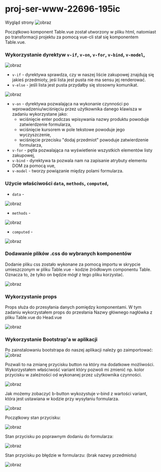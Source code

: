 # proj-ser-www-22696-195ic

Wygląd strony
![obraz](https://user-images.githubusercontent.com/56678518/150806916-614647ef-d4e9-4af0-a28f-13549a23e0ac.png)

Początkowo komponent Table.vue został utworzony w pliku html, natomiast po transformacji projektu za pomocą vue-cli stał się komponentem Table.vue.

### Wykorzystanie dyrektyw `v-if`, `v-on`, `v-for`, `v-bind`, `v-model`, 
![obraz](https://user-images.githubusercontent.com/56678518/150808306-24d4ace3-206c-4da7-acf2-7814ebc5037d.png)
- `v-if` - dyrektywa sprawdza, czy w naszej liście zakupowej znajdują się jakieś przedmioty, jeśi lista
jest pusta nie ma sensu jej renderować. 
- `v-else` - jeśli lista jest pusta przydałby się stosowny komunikat.

![obraz](https://user-images.githubusercontent.com/56678518/150808789-55a2274c-fce8-4103-98dd-60bc05f8ff53.png)

- `v-on` - dyrektywa pozwalająca na wykonanie czynności po wprowadzeniu/wciśnięciu przez użytkownika danego klawisza
w zadaniu wykorzystane jako:
  - wciśnięcie enter podczas wpisywania nazwy produktu powoduje zatwierdzenie formularza,
  - wciśnięcie kursorem w pole tekstowe powoduje jego wyczyszczenie,
  - wciśnięcie przecisku "dodaj przedmiot" powoduje zatwierdzenie formularza,
- `v-for` - pętla pozwalająca na wyświetlenie wszystkich elementów listy zakupowej,
- `v-bind` - dyrektywa ta pozwala nam na zapisanie atrybuty elementu DOM za pomocą vue,
- `v-model` - tworzy powiązanie między polami formularza.

### Użycie właściwości `data`, `methods`, `computed`, 

- `data` - 

![obraz](https://user-images.githubusercontent.com/56678518/150810012-2a9c5eb4-10dc-4c2b-924c-8d6bbb0b95be.png)

- `methods` - 

![obraz](https://user-images.githubusercontent.com/56678518/150810141-ae69d4ae-dc34-442e-9d28-8f8fc7251223.png)

- `computed` - 

![obraz](https://user-images.githubusercontent.com/56678518/150810188-4adde80a-74a9-47e2-bba1-ab495100387c.png)

### Dodawanie plików .css do wybranych komponentów

Dodanie pliku css zostało wykonane za pomocą importu w skrypcie umieszczonym w pliku Table.vue - kodzie źródłowym componentu Table. Oznacza to, że tylko on będzie mógł z tego pliku korzystać.

![obraz](https://user-images.githubusercontent.com/56678518/150810432-a5f1eb3d-f4f4-4aee-9605-d32c6baa60de.png)

### Wykorzystanie props

Props służa do przesyłania danych pomiędzy komponentami. W tym zadaniu wykorzystałem props do przesłania Nazwy głównego nagłówka z 
pliku Table.vue do Head.vue

![obraz](https://user-images.githubusercontent.com/56678518/150811406-7a28951d-05df-45c3-917c-6ae4b0366578.png)

### Wykorzystanie Bootstrap'a w aplikacji
Po zainstalowaniu bootstrapa do naszej aplikacji należy go zaimportować:
![obraz](https://user-images.githubusercontent.com/56678518/150811734-f96f1993-f5e2-4497-925f-1cf1afb62a6e.png)

Pozwali to na zmianę przycisku button na <b-button> który ma dodatkowe możliwości. Wykorzystałem właściwość variant który pozwoli mi 
zmienić np. kolor przycisku w zależności od wykonanej przez użytkownika czynności.

![obraz](https://user-images.githubusercontent.com/56678518/150812076-4bbdfdda-627c-4bba-8528-88cb19cb554c.png)

Jak możemy zobaczyć b-button wykozystuje v-bind z wartości variant, która jest ustawiana w kodzie przy wysyłaniu formularza.

![obraz](https://user-images.githubusercontent.com/56678518/150812491-0ade7504-a301-49d0-bc2d-b8e81cf4e608.png)

Początkowy stan przycisku:

![obraz](https://user-images.githubusercontent.com/56678518/150813177-acf9ec64-c243-4fe4-8022-4be8928dd8d1.png)

Stan przycisku po poprawnym dodaniu do formularza: 

![obraz](https://user-images.githubusercontent.com/56678518/150813297-3a941b63-e733-4156-9420-32c8b6b20723.png)

Stan przycisku po błędzie w formularzu: (brak nazwy przedmiotu)

![obraz](https://user-images.githubusercontent.com/56678518/150813393-172a468d-10cd-4ac6-abc4-230fa7b08038.png)